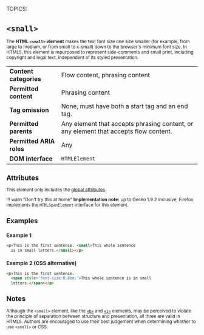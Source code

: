 TOPICS: <small>

# `<small>`

The **HTML `<small>` element** makes the text font size one size smaller (for example, from large
to medium, or from small to x-small) down to the browser's minimum font size.  In HTML5, this
element is repurposed to represent side-comments and small print, including copyright and legal text,
independent of its styled presentation.

|  |  |
| :-- | :-- |
| **Content categories** | Flow content, phrasing content |
| **Permitted content** | Phrasing content |
| **Tag omission** | None, must have both a start tag and an end tag.|
| **Permitted parents** | Any element that accepts phrasing content, or any element that accepts flow content.|
| **Permitted ARIA roles** | Any |
| **DOM interface** | `HTMLElement` |

## Attributes

This element only includes the [global attributes](/en/webfrontend/HTML_Global_Attributes).

!!! warn "Don't try this at home"
    **Implementation note:** up to Gecko 1.9.2 inclusive, Firefox implements the
    `HTMLSpanElement` interface for this element.

## Examples

### Example 1

```html
<p>This is the first sentence. <small>This whole sentence
  is in small letters.</small></p>
```

### Example 2 (CSS alternative)

```html
<p>This is the first sentence.
  <span style="font-size:0.8em;">This whole sentence is in small
  letters.</span></p>
```

## Notes

Although the `<small>` element, like the [`<b>`](/en/webfrontend/<b>) and
[`<i>`](/en/webfrontend/<i>) elements, may be perceived to violate the principle of separation
between structure and presentation, all three are valid in HTML5. Authors are encouraged to use
their best judgement when determining whether to use `<small>` or CSS.
